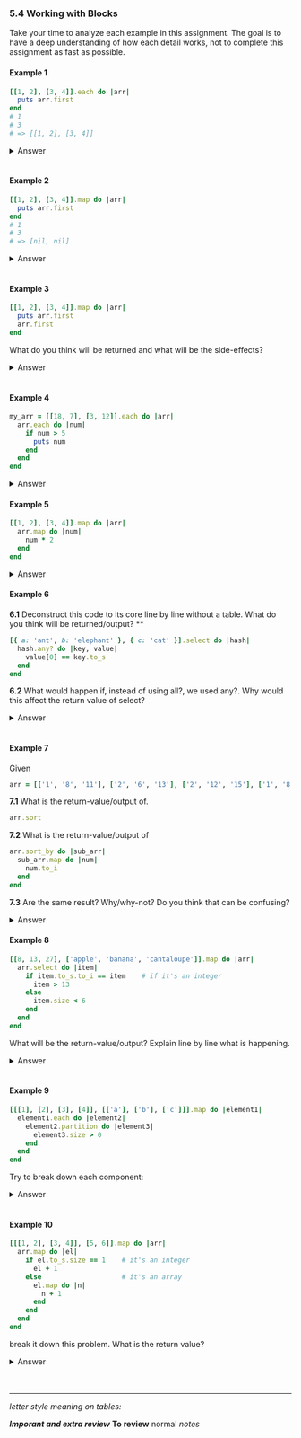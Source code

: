 ### 5.4 Working with Blocks
Take your time to analyze each example in this assignment.  The goal is to have a deep understanding of how each detail works, not to complete this assignment as fast as possible.


#### Example 1

```ruby .numberLines
[[1, 2], [3, 4]].each do |arr|
  puts arr.first
end
# 1
# 3
# => [[1, 2], [3, 4]]
```

<details>
<summary>Answer</summary>

|Line | Action | Object | Side-effect  | Return-value  | Return-val-used? |
|:--:  |:--     |:--     |:--           |:--            |               :--|
|1| **method call (`each`)** | **The** outer array `[[1, 2], [3, 4]]` | None | **The calling object** | No **, but shown on `line 6`** | outer array | depends on #puts on `line 2` | outer array | no
| 1-3 | **block execution** | **each sub-array** | **None** | **`nil`** | **No** |
|2| **method call (`#fist`)** | **Each sub-array** | None | **Element at index 0 of sub-array** | **yes, used by `#puts`**|
|2| method call (`#puts`) | **Element at index 0 of sub-array** | **outputs string representation of an Integer** | `nil` | ** **Yes, used to determine return value of block**|


** **puts returns nil and, since this is the last evaluated statement within the block, the return value of the block is therefore nil *but* each doesn't do anything with this returned value though**

</details>
</br>



#### Example 2
```ruby .numberLines
[[1, 2], [3, 4]].map do |arr|
  puts arr.first
end
# 1
# 3
# => [nil, nil]
```

<details><summary>Answer</summary>

|Line | Action | Object | Side-effect  | Return-value  | Return-val-used? |
|:--:  |:--     |:--     |:--           |:--            |               :--|
|1| method call (`#map`)| The outer Array |None | New Array `[nil,nil]` |No, but shown on `line 6`|
|1-3| Block execution| **Each sub-array** | **None** | `nil` | yes, **used by `map` for transformation** |
|2| method call (`#first`)| Each sub-array | None | **Element at index 0 of sub-array** | Yes, used by `#puts` |
|2| method call (`#puts`) | **Element at index 0 of each sub-array** | ***Outputs a string representation of an Integer***| `nil` | ***Yes, used to determine return value of block*** |
</details>

</br>

#### Example 3
```ruby .numberLines
[[1, 2], [3, 4]].map do |arr|
  puts arr.first
  arr.first
end
```
What do you think will be returned and what will be the side-effects?

<details><summary>Answer</summary>

This example will output and return the following:
```ruby .numberLines
# 1
# 3
# => [1, 3]
```
breaking down the example, paying close attention to:

* The return value of the block
* The return value of the method
* Any side-effects

|Line | Action | Object | Side-effect  | Return-value  | Return-val-used? |
|:--:  |:--     |:--     |:--           |:--            |               :--:|
|1| method call (`#map`)| The outer Array | None | ***New Array [`1` `3`]*** | No |
|1-4| Block execution | **Each sub-array**  | ***None*** | **Integer at index 0 of sub-array**  | **yes, used by `map` for** ***transformation*** |
|2| method call (`#first`) | Each sub-array | None | Integer at index 0 of sub-array | yes, **used** by `#puts` |
|3| method call ( `#puts`) | Integer at index 0 for each sub-array| **Outputs a string** ***representation*** **of an Integer** | `nil` | No |
|4| method call (`#first`) | Each sub-array | None | **Element** at index 0 of sub-array| ***Yes, used to determine the return value of block*** |
</details>

</br>

#### Example 4

```ruby .numberLines
my_arr = [[18, 7], [3, 12]].each do |arr|
  arr.each do |num|
    if num > 5
      puts num
    end
  end
end
```


<details>
<summary>Answer</summary>

</br>
The value of `my_arr` will be the array that each was called on because `each` ignores the block's return value.

```ruby .numberLines
# 18
# 7
# 12
# => [[18, 7], [3, 12]]
```

|Line | Action | Object | Side-effect  | Return-value  | Return-val-used? |
|:--:  |:--     |:--     |:--           |:--            |               :--|
|1| **Variable assigment** | n/a | None | ***`[[18, 7], [3, 12]]`*** | No |
|1| method call (`#each`) | ***`[[18, 7], [3, 12]]`*** | None | ***The calling object: `[[18, 7], [3, 12]]`***|**Yes, used by variable assignment to my_arr** |
|1-7| Outer block execution | Each sub-array | None | ***Each sub Array*** *`?` | No |
|2| Method call (`each`) | Each sub-array | None | ***The calling object: sub-array in current iteration*** | ***Yes, used to determine return value of outer block*** *`?`|
|2-6| **Inner** block execution | ***Element** **of the sub-array in that iteration** | None | `nil` | No |
|3| ***comparison `>`***| **Element of the sub-array iteration** | None | ***Boolean*** | ***yes, evaluated by `if`*** |
|3-5| conditional (`if`) | ***The result of the expression `num > 5`***  | None | **`nil`** | ***Yes, used to determine return value of inner block***
|4| method call (`#puts`) | ***Element of the sub-array in that iteration*** | **Outputs a string representation of an Integer** | `nil` | **yes, used** ***to determine return value of the conditional statement if the condition is met*** |

</details>

#### Example 5
```ruby .numberLines
[[1, 2], [3, 4]].map do |arr|
  arr.map do |num|
    num * 2
  end
end
```
<details>
<summary>Answer</summary>
*What output/returns?*

```ruby
# [[2, 4], [6, 8]]
```

|Line | Action | Object | Side-effect  | Return-value  | Return-val-used? |
|:--:  |:--     |:--     |:--           |:--            |               :--|
|1| method call (`#map`)| ***Original*** **Array** | None | **New** ***transformed*** **array** | No |
|1-5| ***Outer*** **block execution** | Each sub-array | None | ***New transformed array*** | **Yes, used by** ***top-level map for transformation*** |
| 2 |method call (`#map`)| Each sub-array | None | ***New transformed array*** | **Yes, used** ***to determine outer block's return value*** |
| 2-4| ***Inner*** **block execution** | ***Element with*** **each Subarray** | None | ***An integer*** | **Yes, used by** ***inner `#map` for transformation*** |
|3| **method call (`#*`)** ***with integer 2 as an argument*** | ***Element within each sub-array*** | None | ***An Integer***| **Yes, used** ***to determine return value of inner block*** |
</details>

#### Example 6
**6.1** Deconstruct this code to its core line by line without a table. What do you think will be returned/output?  **
```ruby .numberLines
[{ a: 'ant', b: 'elephant' }, { c: 'cat' }].select do |hash|
  hash.any? do |key, value|
    value[0] == key.to_s
  end
end
```

**6.2** What would happen if, instead of using all?, we used any?. Why would this affect the return value of select?


<details>
<summary>Answer</summary>

**6.1**
return/output
```ruby
#=> [{c: "cat"}]
```
On `line 1` we have `#select` method call on a Array of 2 hash objects.

`#select` method evalutes the **truthiness** of the last line of the block return
value and creates a new transformed array from each thruthy value of the
collection(in this case hash collection).

</br>

From `line 1 to 5` we have a block with `hash` as a name parameter.

</br>

On `line 2` we have an `#all?` method call on each Element Hash.
`#all?` method verify a certain condition in this case defined inside the block and
returns `true` when all elements of the hash waranty the condition.

</br>

From `line 2 to 5 we have` a block execution  with `key`, `value` block parameters

</br>

On `line 3` we have method call `#to_s` on each key object of the hash iterations
creating a new string from the key-symbol and trying to  **match** with `#==` the string value to each related string object assigned to the `value` at index `[0]`.

</br>

In case all iterations are true will return true and will include the hash collection into the new Array with selected hashes that are truthy.

***Officital Answer 6.1:***
*The first thing to notice here is the use of the `all?` method within the `select` block. Since `#select` specifically cares about the `truthiness` of the **block's return value**, using a method that returns a boolean works well. `all?` will return true if the block passed to it never returns a value of false or nil for every `key/value` pair in the hash. We're using `value[0] == key.to_s` to test whether all keys **match** the first letter of all their associated values. Note that the only hash that **meets this criteria** is `{:c => 'cat'}`, and the return value is an array.*

**6.2**:
```ruby
# => [{ a: 'ant', b: 'elephant' }, { c: 'cat' }]
```
When we use `#any?` method call instead `#all?`, the return value of the
new array will select also the first hash.
`#any?` method will return true in case as some of the comparisons inside  the
block are true. In other words *"`#any?` method
returns true if the block ever returns a value other than
false or nil"*.
</details>
</br>

#### Example 7

Given

```ruby
arr = [['1', '8', '11'], ['2', '6', '13'], ['2', '12', '15'], ['1', '8', '9']]
```

**7.1** What is the return-value/output of.

```ruby
arr.sort
```

**7.2** What is the return-value/output of

```ruby
arr.sort_by do |sub_arr|
  sub_arr.map do |num|
    num.to_i
  end
end
```

**7.3** Are the same result? Why/why-not? Do you think that can be confusing?

<details>
<summary>Answer</summary>

**7.1**
```ruby
# => [['1', '8', '11'], ['1', '8', '9'], ['2', '12', '15'], ['2', '6', '13']]
```
As are strings inside an array an we compare by `<=>` spaceship operator the size.

We are sorting with the string.ord size starting from index at `0`
so `index at [0]`:
 ```ruby
 '1'.ord <=> '1'.ord # => 0
 '1'.ord <=> '2'.ord # => -1 # then '1'.ord are smaller and will be first
 '2'.ord <=> '2'.ord # => 0
 # so far we know this ['1'..], ['1'..], ['2'..], ['2'..]
 ```
`index at [1]`
```ruby
# based on ['1'...] and ['2'...]
# on ['1'] at index 1
'8'.ord <=> '8'.ord # => 0
# on ['2'] at index 1
'12'.ord <=> '6'.ord # => -1 ## Because 49 < 54  '12' is smaller :o...
# so far we know this ['1', '8', ..], ['1', '8', ..], ['2', '12', ..], ['2', '6'..]
```
index at [2]
```ruby
# based on ['1', '8'...]  and we can ignore ['2'..] as it is sorted.
'11'.ord <=> '9'.ord # => -1 ## Because 49 < 57 '11' is smaller than '9' :o...

#final result
# => [['1', '8', '11'], ['1', '8', '9'], ['2', '12', '15'], ['2', '6', '13']]

```
***Original answer***
*Because the elements in the arrays are strings, by calling sort it is string order which will ultimately determine array order:*

```ruby
arr.sort # => [["1", "8", "11"], ["1", "8", "9"], ["2", "12", "15"], ["2", "6", "13"]]
```


**7.2**
```ruby
# => [ ['1', '8', '9'], ['1', '8', '11'], ['2', '6', '13'], ['2', '12', '15']]
```
In this case we are sorting by integer size and not by integer as string representation.
Then.
```ruby
1 <=> 1  # => 0
1 <=> 2  # => -1
# ['1' ..], ['1'..], ['2'..], ['2'..]
8 <=> 8  # => 0
12 <=> 6 # => 1 ( 12 as integer greater than 6)
# ['1', '8', ..], ['1', '8', ..], ['2', '6', ..], ['2', '12'..]
11 <=> 9 # => +1
# => [ ['1', '8', '9'], ['1', '8', '11'], ['2', '6', '13'], ['2', '12', '15']]
```
***Original Answer***
*Since strings are compared character by character this doesn't give us a numerical comparison. In order to achieve this we have to perform some transformation on the inner arrays prior to comparing them as above.*

*The key here is understanding that when we carry out transformation within a sort_by block, the transformed elements are what are then used to perform the comparison. As long as what is returned by the block is comparable, we can perform whatever transformation we need to within the block - including nesting other method calls within it.*

**7.3**
It's a different result because are different class objects 7.2 have more sense
unless that we need to sort by string-*asciibetical* order

***Original Answer***
*In the last case, each time the top-level block is called, we call map on the sub-array for that iteration, within the map block we call to_i on each string within that particular sub-array, which returns a new array with integers and leaves the original sub-array unmodified. This ends up sorting the outer array by comparing the transformed integers in the inner arrays, which is what we're looking to do, without any side effects.*
</details>

#### Example 8
```ruby .numberLines
[[8, 13, 27], ['apple', 'banana', 'cantaloupe']].map do |arr|
  arr.select do |item|
    if item.to_s.to_i == item    # if it's an integer
      item > 13
    else
      item.size < 6
    end
  end
end
```
What will be the return-value/output?
Explain line by line what is happening.

<details>
<summary>Answer</summary>
</br>

On `line 1` we have a call method `#map` on a nested array with  2 subarrays
then we start a block execution `line 1 to 9`with `arr` as block parameter.
`#map` will return a new array `[[27],[apple]]`.
</br>

On `line 2` there is a call method `#select` on `arr` who is refering to each
sub-array objects. On the same line we start the block execution with a block
parameter `item` passing each element of each sub-array (integer collection and string collection).
`#select` will return a new array based on the truthiness of the last line/s of a block(in this case `line 4 and 5`), on the example are only two items that verify the conditions. `'apple'` and `27`. It will return `[[27], ['apple']]`
</br>

On `line 3` we have a comparison, each item of the subarrays is converted first to string, then to integer and we compare with the same integer.
Using the conditional operator `if` we return a boolean, when is `true` it means that the element it is an integer.
</br>

On `line 4` we have `>` condition and we will only select each element as integer greater than 13.
</br>

On `line 5` we use `else` pass each of the non integer elements.
</br>

On `line 6` there is a method call `#size` to return the size of the string as an integer and with this integer we use `<` condition to only select each element which string size is smaller than 6.
</br>

In conclusion, in a nested array we need to iterate twice to reach each of the elements inside each array of the collection. Seem obvious but it is imporant to understand it. Also we use `#map` to returna new modified array.
with each we will have the original array. Then we use `#select` to filter specific items inside each sub-array.
Remember `#map` will always return the same size of array as a new one.
`#select` can return a difference size of the array as it is filtering.

</br>

***Original coment about the problem***

*At first you might think to reach for the select method to perform selection, but since we're working with a nested array, that won't work. We first need to access the nested arrays before we can select the value we want. In order to select the specified values in the requirement, we need to first determine if an element is an integer; there are lots of ways to do this, we just went with the imperfect item.to_s.to_i == item test.*

</br>

*One of the main reasons map is used in this example is not only to iterate over the array and access the nested arrays, but to return a new array containing the selected values. If we used each instead we wouldn't have the desired return value, and would need an extra variable to collect the desired results.*

</details>


</br>

#### Example 9
```ruby .numberLines
[[[1], [2], [3], [4]], [['a'], ['b'], ['c']]].map do |element1|
  element1.each do |element2|
    element2.partition do |element3|
      element3.size > 0
    end
  end
end
```
Try to break down each component:


<details>
<summary>Answer</summary>

**Approach**
1. Do we understand and know all methods on that code example?
Yes except `#partition` by definition:

*`#partition`: Returns two arrays, the first containing the elements of enum for
which the block evaluates to true, the second containing the rest*

2. Let's do a fast deconstrution. In case we can understand or solve the problem as we expected then let's do a more deep and line by line solution.

The inital object contains a triple-level nested array.
We are iterating 3 times in 3 different levels.

1st iteration: each sub-array with `#map` creating and returning a new array:
return: `[[1], [2], [3], [4]], [['a'], ['b'], ['c']]`

2nd iteration: each sub-sub-array with `each` returning the same array and just iterating.
return: `[[1], [2], [3], [4]], [['a'], ['b'], ['c']]`

3rd iteration: Each element from each sub-sub-array creating 2 new sub-arrays, one with the verified `true` result  and another with the rest.

* Condition of each elements, element.size greater than 0.
in case of the strigns all are `true` and in case of integers it is also true for all. Why? This is more tricky as `1.size # => 8` as the rest. This is the bites size of the integer
We can take a look on `Integer#size` documentation.

*`Ineger#size` Returns the number of bytes in the machine representation of int*

It is good to know... so we will have `[[1, 2, 3, 4, 'a', 'b', 'c'], []]` but this will not be shown...
But wait...What? Heeh? Why?
Because:
We have `#each` and then it ignores the retrun value even if it's happening... Then... The result will be same initial array/arrays. In this case  `[[1], [2], [3], [4]], [['a'], ['b'], ['c']]`.
In case we will at least print line 4. We can see is still happening. But nothing will be shown a the return is ignored.

What we can learn about it.

* Focus in the method we use for the callers to iterate. In `#each` case, we don't need to see the block to know the return value because is ignored.
BOf course we can store the result in an outer array or print it.

* Even if we ignore the return value it is still happening. It is just not shown.

***Original Solution***
*The key things to focus on with this example is understanding how each method works and the return value of the block. There are a total of 6 places where a return occurs: 3 methods (map, each, and partition) and 3 blocks (one for each method). By looking at the example, you should notice the first method call within map is each. If we understand each, we know that it doesn't care about the block's return value and it always returns the calling object. Therefore, just by looking at line 2, we can already say that the return value of map will be a new array that matches the value of the calling object. In this example, that's really all the interesting behavior there is as there are no side effects deeper in the code.*

</details>

</br>

#### Example 10
```ruby .numberLines
[[[1, 2], [3, 4]], [5, 6]].map do |arr|
  arr.map do |el|
    if el.to_s.size == 1    # it's an integer
      el + 1
    else                    # it's an array
      el.map do |n|
        n + 1
      end
    end
  end
end
```
break it down this problem.
What is the return value?


<details>
<summary>Answer</summary>

Obervations:

* It is 2-levels nested array.
* Is used `#map` for the iteration, so then we have new arrays
* there is a conditional operator in case is an integer.
* When the re is not an integer there is a second iteration (first array with an extra nested level).


The result will be.

On lines `1-11` is the first `#map` on `[[1, 2], [3, 4]]` and  `[5, 6]`

On lines `2-10` is the second `#map` on `[1, 2]` , `[3, 4]` and `5`, `6`

On lines `3-4` there is an `if` condition when we convert `to_s` and the `#size` is equal `1`(in this example only happens whenis an integer) is `true` then we add + 1 to the element.

On `line 4` the return value will be `6`, `7`

On `line 5` we have an else condition for the non integers (the rest are arrays)

On `line 6` we have the iteration of the last nested array with `n` as block parameter. we will pass each `1`, `2` and `3`, `4` integer nested inside the 3 level nested array.

On `line 7` will add `+1` to each of the passed items.
The final result will be

```ruby
=> [[[2,3],[4,5]], [6,7]]
```


***Original solution***

*The tricky part about this example is that the original array has uneven nested levels. If we want to add 1 to each value we first need to find a way to access those values, regardless of how many arrays they're nested in. To do this, we determine if the current element is an array or an integer and then execute the appropriate code.*

*map is a good choice for this task because it returns a new array containing transformed values. This way we can ultimately return a new array with the same nested levels as the original.*

*In practice, this type of nested data processing is typically a sign of bad design. But if you ever find yourself in that situation, you should be confident in your ability to work through it.*

</details>
</br>
</br>

____
*letter style meaning on tables:*

***Imporant and extra review***
**To review**
normal
*notes*